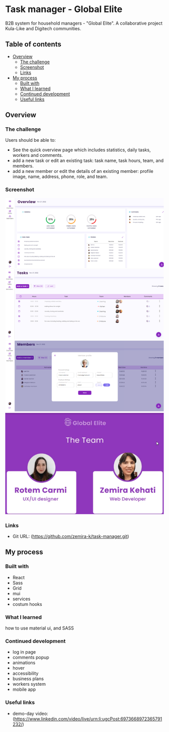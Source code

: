 # Task manager - Global Elite

B2B system for household managers - "Global Elite". 
A collaborative project Kula-Like and Digitech communities. 

## Table of contents

- [Overview](#overview)
  - [The challenge](#the-challenge)
  - [Screenshot](#screenshot)
  - [Links](#links)
- [My process](#my-process)
  - [Built with](#built-with)
  - [What I learned](#what-i-learned)
  - [Continued development](#continued-development)
  - [Useful links](#useful-resources)

## Overview

### The challenge

Users should be able to:

- See the quick overview page which includes statistics, daily tasks, workers and comments.
- add a new task or edit an existing task: task name, task hours, team, and members.
- add a new member or edit the details of an existing member: profile image, name, address, phone, role, and team.

### Screenshot

![](./src/assets/imgs/6.png)
![](./src/assets/imgs/7.png)
![](./src/assets/imgs/8.png)
![](./src/assets/imgs/9.png)

### Links

- Git URL: (https://github.com/zemira-k/task-manager.git)

## My process

### Built with

- React
- Sass
- Grid
- mui
- services
- costum hooks

### What I learned

how to use material ui, and SASS

### Continued development

- log in page
- comments popup
- animations
- hover
- accessibility
- business plans
- workers system
- mobile app

### Useful links

- demo-day video: (https://www.linkedin.com/video/live/urn:li:ugcPost:6973668972365791232/)
